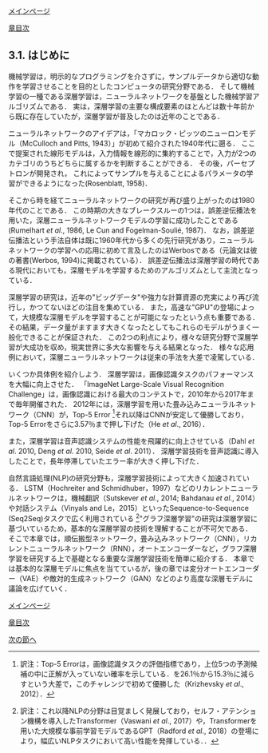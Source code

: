 [メインページ](../../index.markdown)

[章目次](./chap3.md)
## 3.1. はじめに

機械学習は，明示的なプログラミングを介さずに，サンプルデータから適切な動作を学習させることを目的としたコンピュータの研究分野である． そして機械学習の一種である深層学習は，ニューラルネットワークを基盤とした機械学習アルゴリズムである． 実は，深層学習の主要な構成要素のほとんどは数十年前から既に存在していたが，深層学習が普及したのは近年のことである．

ニューラルネットワークのアイデアは，「マカロック・ピッツのニューロンモデル（McCulloch and Pitts, 1943）」が初めて紹介された1940年代に遡る． ここで提案された線形モデルは，入力情報を線形的に集約することで，入力が2つのカテゴリのうちどちらに属するかを判断することができる． その後，パーセプトロンが開発され， これによってサンプルを与えることによるパラメータの学習ができるようになった(Rosenblatt, 1958)．

そこから時を経てニューラルネットワークの研究が再び盛り上がったのは1980年代のことである． この時期の大きなブレークスルーの1つは，誤差逆伝播法を用いた，深層ニューラルネットワークモデルの学習に成功したことである (Rumelhart *et al*., 1986, Le Cun and Fogelman-Soulié, 1987)． なお，誤差逆伝播法という手法自体は既に1960年代から多くの先行研究があり，ニューラルネットワークの学習への応用に初めて言及したのはWerbosである（元論文は彼の著書(Werbos, 1994)に掲載されている）． 誤差逆伝播法は深層学習の時代である現代においても，深層モデルを学習するためのアルゴリズムとして主流となっている．

深層学習の研究は，近年の"ビッグデータ"や強力な計算資源の充実により再び流行し，かつてないほどの注目を集めている． また，高速な"GPU"の登場によって，大規模な深層モデルを学習することが可能になったという点も重要である． その結果，データ量がますます大きくなったとしてもこれらのモデルがうまく一般化できることが保証された． この2つの利点により，様々な研究分野で深層学習が大成功を収め，現実世界に多大な影響を与える結果となった． 様々な応用例において，深層ニューラルネットワークは従来の手法を大差で凌駕している．

いくつか具体例を紹介しよう． 深層学習は，画像認識タスクのパフォーマンスを大幅に向上させた． 「ImageNet Large-Scale Visual Recognition Challenge」は，画像認識における最大のコンテストで，2010年から2017年まで毎年開催された． 2012年には，深層学習を用いた畳み込みニューラルネットワーク（CNN）が，Top-5 Error [^1]それ以降はCNNが安定して優勝しており，Top-5 Errorをさらに3.57％まで押し下げた（He *et al*., 2016）．

また，深層学習は音声認識システムの性能を飛躍的に向上させている（Dahl *et al*. 2010, Deng *et al*. 2010, Seide *et al*. 2011）． 深層学習技術を音声認識に導入したことで，長年停滞していたエラー率が大きく押し下げた．

自然言語処理(NLP)の研究分野も，深層学習技術によって大きく加速されている． LSTM（Hochreiter and Schmidhuber，1997）などのリカレントニューラルネットワークは，機械翻訳（Sutskever *et al*., 2014; Bahdanau *et al*., 2014）や対話システム（Vinyals and Le，2015）といったSequence-to-Sequence (Seq2Seq)タスクで広く利用されている [^2]"グラフ深層学習"の研究は深層学習に基づいているため，基本的な深層学習の技術を理解することが不可欠である． そこで本章では，順伝搬型ネットワーク，畳み込みネットワーク（CNN），リカレントニューラルネットワーク（RNN），オートエンコーダーなど，グラフ深層学習を研究する上で基礎となる重要な深層学習技術を簡単に紹介する． 本章では基本的な深層モデルに焦点を当てているが，後の章では変分オートエンコーダー（VAE）や敵対的生成ネットワーク（GAN）などのより高度な深層モデルに議論を広げていく．


[メインページ](../../index.markdown)

[章目次](./chap3.md)

[次の節へ](./subsection_02.md)

[^1]: 訳注：Top-5 Errorは，画像認識タスクの評価指標であり，上位5つの予測候補の中に正解が入っていない確率を示している．を26.1％から15.3％に減らすという大差で，このチャレンジで初めて優勝した（Krizhevsky *et al*., 2012）．
[^2]: 訳注：これ以降NLPの分野は目覚ましく発展しており，セルフ・アテンション機構を導入したTransformer（Vaswani *et al*., 2017）や，Transformerを用いた大規模な事前学習モデルであるGPT（Radford *et al*., 2018）の登場により，幅広いNLPタスクにおいて高い性能を発揮している．．

